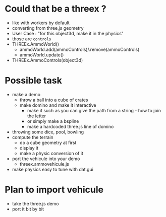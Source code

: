 # Could that be a threex ?
- like with workers by default
- converting from three.js geometry
- User Case : "for this object3d, make it in the physics"
- those are ```controls```
- THREEx.AmmoWorld()
  - ammoWorld.add(ammoControls)/.remove(ammoControls)
  - ammoWorld.update()
- THREEx.AmmoControls(object3d)

# Possible task
- make a demo
  - throw a ball into a cube of crates
  - make domino and make it interactive
    - make it such as you can give the path from a string - how to join the letter
    - or simply make a bspline
    - make a hardcoded three.js line of domino
- throwing some dice, pool, bowling
- compute the terrain
  - do a cube geometry at first
  - display it
  - make a physic conversion of it
- port the vehicule into your demo
  - threex.ammovehicule.js
- make physics easy to tune with dat.gui

# Plan to import vehicule
- take the three.js demo
- port it bit by bit
